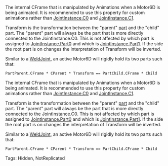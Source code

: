 The internal CFrame that is manipulated by Animations when a Motor6D is being animated. It is recommended to use this property for custom animations rather than [JointInstance.C0](https://developer.roblox.com/api-reference/property/JointInstance/C0) and [JointInstance.C1](https://developer.roblox.com/api-reference/property/JointInstance/C1).

Transform is the transformation between the "parent" [part](https://developer.roblox.com/api-reference/class/BasePart) and the "child" part. The "parent" part will always be the part that is more directly connected to the JointInstance.C0. This is not affected by which part is assigned to [JointInstance.Part0](https://developer.roblox.com/api-reference/property/JointInstance/Part0) and which is [JointInstance.Part1](https://developer.roblox.com/api-reference/property/JointInstance/Part1). If the side the root part is on changes the interpretation of Transform will be inverted.

Similar to a [WeldJoint](https://developer.roblox.com/search#stq=Weld), an active Motor6D will rigidly hold its two parts such that:

`PartParent.CFrame * CParent * Transform == PartChild.CFrame * Child`
	
The internal CFrame that is manipulated by Animations when a Motor6D is being animated. It is recommended to use this property for custom animations rather than [JointInstance.C0](https://developer.roblox.com/api-reference/property/JointInstance/C0) and [JointInstance.C1](https://developer.roblox.com/api-reference/property/JointInstance/C1).

Transform is the transformation between the "parent" [part](https://developer.roblox.com/api-reference/class/BasePart) and the "child" part. The "parent" part will always be the part that is more directly connected to the JointInstance.C0. This is not affected by which part is assigned to [JointInstance.Part0](https://developer.roblox.com/api-reference/property/JointInstance/Part0) and which is [JointInstance.Part1](https://developer.roblox.com/api-reference/property/JointInstance/Part1). If the side the root part is on changes the interpretation of Transform will be inverted.

Similar to a [WeldJoint](https://developer.roblox.com/search#stq=Weld), an active Motor6D will rigidly hold its two parts such that:

`PartParent.CFrame * CParent * Transform == PartChild.CFrame * Child`

Tags: Hidden, NotReplicated